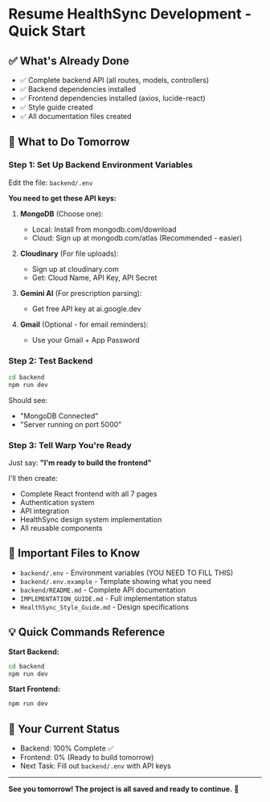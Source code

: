 # Resume HealthSync Development - Quick Start

## ✅ What's Already Done

- ✅ Complete backend API (all routes, models, controllers)
- ✅ Backend dependencies installed
- ✅ Frontend dependencies installed (axios, lucide-react)
- ✅ Style guide created
- ✅ All documentation files created

## 🚀 What to Do Tomorrow

### Step 1: Set Up Backend Environment Variables

Edit the file: `backend/.env`

**You need to get these API keys:**

1. **MongoDB** (Choose one):
   - Local: Install from mongodb.com/download
   - Cloud: Sign up at mongodb.com/atlas (Recommended - easier)

2. **Cloudinary** (For file uploads):
   - Sign up at cloudinary.com
   - Get: Cloud Name, API Key, API Secret

3. **Gemini AI** (For prescription parsing):
   - Get free API key at ai.google.dev

4. **Gmail** (Optional - for email reminders):
   - Use your Gmail + App Password

### Step 2: Test Backend

```bash
cd backend
npm run dev
```

Should see:
- "MongoDB Connected"
- "Server running on port 5000"

### Step 3: Tell Warp You're Ready

Just say: **"I'm ready to build the frontend"**

I'll then create:
- Complete React frontend with all 7 pages
- Authentication system
- API integration
- HealthSync design system implementation
- All reusable components

## 📁 Important Files to Know

- `backend/.env` - Environment variables (YOU NEED TO FILL THIS)
- `backend/.env.example` - Template showing what you need
- `backend/README.md` - Complete API documentation
- `IMPLEMENTATION_GUIDE.md` - Full implementation status
- `HealthSync_Style_Guide.md` - Design specifications

## 💡 Quick Commands Reference

**Start Backend:**
```bash
cd backend
npm run dev
```

**Start Frontend:**
```bash
npm run dev
```

## 🎯 Your Current Status

- Backend: 100% Complete ✅
- Frontend: 0% (Ready to build tomorrow)
- Next Task: Fill out `backend/.env` with API keys

---

**See you tomorrow! The project is all saved and ready to continue.** 🚀
